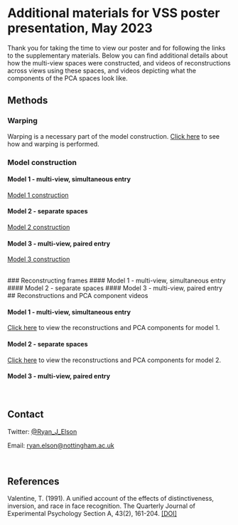 # Additional materials for VSS poster presentation, May 2023
Thank you for taking the time to view our poster and for following the links to the supplementary materials.
Below you can find additional details about how the multi-view spaces were constructed, and videos of reconstructions across views using these spaces, and videos depicting what the components of the PCA spaces look like. 


## Methods
### Warping
Warping is a necessary part of the model construction. [Click here](https://ryanelson1996.github.io/VSS_2023_Poster_Supplement/Warping.html) to see how and warping is performed.
<br>

### Model construction
#### Model 1 - multi-view, simultaneous entry
[Model 1 construction](https://ryanelson1996.github.io/VSS_2023_Poster_Supplement/model_1_construction.html)
#### Model 2 - separate spaces
[Model 2 construction](https://ryanelson1996.github.io/VSS_2023_Poster_Supplement/model_2_construction.html)
#### Model 3 - multi-view, paired entry
[Model 3 construction](https://ryanelson1996.github.io/VSS_2023_Poster_Supplement/model_3_construction.html)

<br>
### Reconstructing frames
#### Model 1 - multi-view, simultaneous entry
#### Model 2 - separate spaces
#### Model 3 - multi-view, paired entry

<br>
## Reconstructions and PCA component videos

#### Model 1 - multi-view, simultaneous entry
[Click here](https://ryanelson1996.github.io/VSS_2023_Poster_Supplement/model_1_multi-view_simultaneious_entry.html) to view the reconstructions and PCA components for model 1.
<br>

#### Model 2 - separate spaces
[Click here](https://ryanelson1996.github.io/VSS_2023_Poster_Supplement/model_2_separate_spaces.html) to view the reconstructions and PCA components for model 2.
<br>

#### Model 3 - multi-view, paired entry



<br>

## Contact  

Twitter: [@Ryan_J_Elson](https://twitter.com/Ryan_J_Elson)  

Email: [ryan.elson@nottingham.ac.uk](ryan.elson@nottingham.ac.uk)  

<br>

## References  


Valentine, T. (1991). A unified account of the effects of distinctiveness, inversion, and race in face recognition. The Quarterly Journal of Experimental Psychology Section A, 43(2), 161-204. [[DOI]](https://doi.org/10.1080/14640749108400966) 
